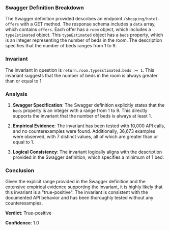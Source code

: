 ### Swagger Definition Breakdown

The Swagger definition provided describes an endpoint `/shopping/hotel-offers` with a GET method. The response schema includes a `data` array, which contains `offers`. Each offer has a `room` object, which includes a `typeEstimated` object. This `typeEstimated` object has a `beds` property, which is an integer representing the number of beds in the room. The description specifies that the number of beds ranges from 1 to 9.

### Invariant

The invariant in question is `return.room.typeEstimated.beds >= 1`. This invariant suggests that the number of beds in the room is always greater than or equal to 1.

### Analysis

1. **Swagger Specification**: The Swagger definition explicitly states that the `beds` property is an integer with a range from 1 to 9. This directly supports the invariant that the number of beds is always at least 1.

2. **Empirical Evidence**: The invariant has been tested with 10,000 API calls, and no counterexamples were found. Additionally, 36,673 examples were observed, with 7 distinct values, all of which are greater than or equal to 1.

3. **Logical Consistency**: The invariant logically aligns with the description provided in the Swagger definition, which specifies a minimum of 1 bed.

### Conclusion

Given the explicit range provided in the Swagger definition and the extensive empirical evidence supporting the invariant, it is highly likely that this invariant is a "true-positive". The invariant is consistent with the documented API behavior and has been thoroughly tested without any counterexamples.

**Verdict**: True-positive

**Confidence**: 1.0
